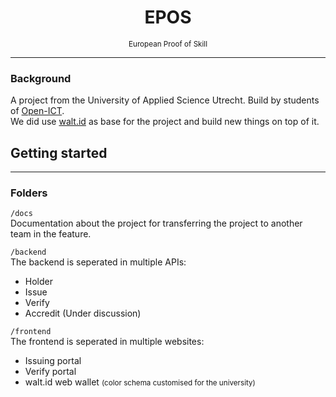 <div align="center">
<h1>EPOS</h1>
<small>European Proof of Skill</small>
<hr>
</div>

### Background
A project from the University of Applied Science Utrecht. Build by students of [Open-ICT](https://www.hu.nl/voltijd-opleidingen/open-ict). <br>
We did use [walt.id](https://github.com/walt-id/waltid-identity) as base for the project and build new things on top of it.

## Getting started
<hr>

### Folders

`/docs` <br>
Documentation about the project for transferring the project to another team in the feature.

`/backend` <br>
The backend is seperated in multiple APIs:
- Holder
- Issue
- Verify
- Accredit (Under discussion)

`/frontend` <br>
The frontend is seperated in multiple websites:
- Issuing portal
- Verify portal
- walt.id web wallet <small>(color schema customised for the university)</small>
